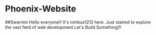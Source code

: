 # Phoenix-Website
##Swarnim
  Hello everyone!! It's nimbus1212 here.
  Just statred to explore the vast field of web development
  Let's Build Something!!!
